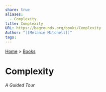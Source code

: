```yaml
---  
share: true  
aliases:  
  - Complexity  
title: Complexity  
URL: https://bagrounds.org/books/Complexity  
Author: "[[Melanie Mitchell]]"  
tags:   
---  
```

[Home](../index.md) > [Books](./index.md)  
# Complexity  
_A Guided Tour_  
